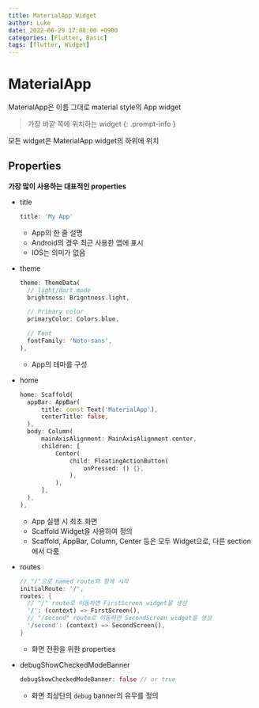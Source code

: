 ```yaml
---
title: MaterialApp Widget
author: Luke
date: 2022-06-29 17:08:00 +0900
categories: [Flutter, Basic]
tags: [flutter, Widget]
---
```


# MaterialApp

MaterialApp은 이름 그대로 material style의 App widget

> 가장 바깥 쪽에 위치하는 widget
{: .prompt-info }

모든 widget은 MaterialApp widget의 하위에 위치

## Properties

**가장 많이 사용하는 대표적인 properties**

- title
  ```dart
  title: 'My App'
  ```
  - App의 한 줄 설명
  - Android의 경우 최근 사용한 앱에 표시
  - IOS는 의미가 없음

- theme
  ```dart
  theme: ThemeData(
    // light/dart mode
    brightness: Brigntness.light,

    // Primary color
    primaryColor: Colors.blue,

    // Font
    fontFamily: 'Noto-sans',
  ),
  ```
  - App의 테마를 구성

- home
  ```dart
  home: Scaffold(
    appBar: AppBar(
        title: const Text('MaterialApp'),
        centerTitle: false,
    ),
    body: Column(
        mainAxisAlignment: MainAxisAlignment.center,
        children: [
            Center(
                child: FloatingActionButton(
                    onPressed: () {},
                ),
            ),
        ],
    ),
  ),
  ```
  - App 실행 시 최초 화면
  - Scaffold Widget을 사용하여 정의
  - Scaffold, AppBar, Column, Center 등은 모두 Widget으로, 다른 section에서 다룸

- routes
  ```dart
  // "/"으로 named route와 함께 시작
  initialRoute: '/',
  routes: {
    // "/" route로 이동하면 FirstScreen widget을 생성
    '/': (context) => FirstScreen(),
    // "/second" route로 이동하면 SecondScreen widget을 생성
    '/second': (context) => SecondScreen(),
  }
  ```
  - 화면 전환을 위한 properties

- debugShowCheckedModeBanner
  ```dart
  debugShowCheckedModeBanner: false // or true
  ```
  - 화면 최상단의 `debug` banner의 유무를 정의
